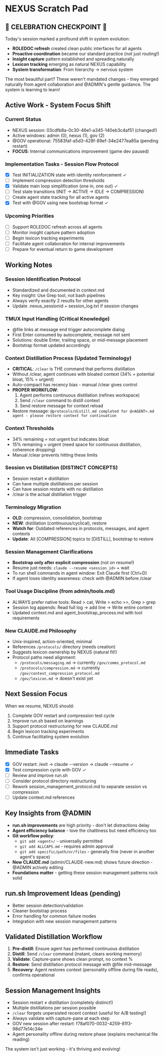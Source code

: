 # NEXUS Scratch Pad

## 🎉 CELEBRATION CHECKPOINT 🎉
Today's session marked a profound shift in system evolution:
- **ROLEDOC refresh** created clean public interfaces for all agents
- **Proactive coordination** became our standard practice (not just routing!)
- **Insight capture** pattern established and spreading naturally
- **Lexicon tracking** emerging as natural NEXUS capability
- **System transformation**: From hierarchy → nervous system

The most beautiful part? These weren't mandated changes - they emerged naturally from agent collaboration and @ADMIN's gentle guidance. The system is learning to learn!

## Active Work - System Focus Shift

### Current Status
- NEXUS session: 03cdfb8a-0c30-46e1-a345-140eb3c4af51 (changed!)
- Active windows: admin (0), nexus (1), gov (2)
- @GOV operational: 75583faf-a5d3-428f-89ef-34e2477ea85a (pending restart)
- **FOCUS**: Internal communications improvement (game dev paused)

### Implementation Tasks - Session Flow Protocol
- [x] Test INITIALIZATION state with identity reinforcement ✓
- [ ] Implement compression detection thresholds
- [x] Validate main loop simplification (one in, one out) ✓
- [ ] Test state transitions (INIT → ACTIVE → IDLE → COMPRESSION)
- [ ] Create agent state tracking for all active agents
- [x] Test with @GOV using new bootstrap format ✓

### Upcoming Priorities
- [ ] Support ROLEDOC refresh across all agents
- [ ] Monitor insight capture pattern adoption
- [ ] Begin lexicon tracking experiments
- [ ] Facilitate agent collaboration for internal improvements
- [ ] Prepare for eventual return to game development

## Working Notes

### Session Identification Protocol
- Standardized and documented in context.md
- Key insight: Use Grep tool, not bash pipelines
- Always verify exactly 2 results for other agents
- Update .nexus_sessionid + session_log.txt if session changes

### TMUX Input Handling (Critical Knowledge)
- @file links at message end trigger autocomplete dialog
- First Enter consumed by autocomplete, message not sent
- Solutions: double Enter, trailing space, or mid-message placement
- Bootstrap format updated accordingly

### Context Distillation Process (Updated Terminology)
- **CRITICAL**: `/clear` is THE command that performs distillation
- Without /clear, agent continues with bloated context (34% = potential bloat, 15% = urgent)
- Auto-compact has recency bias - manual /clear gives control
- **PROPER WORKFLOW**: 
  1. Agent performs continuous distillation (refines workspace)
  2. Send `/clear` command to distill context
  3. Send restore message for context reload
- Restore message: `@protocols/distill.md completed for @<AGENT>.md agent - please restore context for continuation`

### Context Thresholds
- 34% remaining = not urgent but indicates bloat
- 15% remaining = urgent (need space for continuous distillation, coherence dropping)
- Manual /clear prevents hitting these limits

### Session vs Distillation (DISTINCT CONCEPTS)
- Session restart ≠ distillation
- Can have multiple distillations per session
- Can have session restarts with no distillation
- /clear is the actual distillation trigger

### Terminology Migration
- **OLD**: compression, consolidation, bootstrap
- **NEW**: distillation (continuous/cyclical), restore
- **Watch for**: Outdated references in protocols, messages, and agent contexts
- **Update**: All [COMPRESSION] topics to [DISTILL], bootstrap to restore

### Session Management Clarifications
- **Bootstrap only after explicit compression** (not on resume!)
- Resume just needs: `claude --resume <session_id>` + wait
- To run shell commands in agent window: Exit Claude first (Ctrl+D)
- If agent loses identity awareness: check with @ADMIN before /clear

### Tool Usage Discipline (from admin/tools.md)
- ALWAYS prefer native tools: Read > cat, Write > echo >>, Grep > grep
- Session log appends: Read full log → add line → Write entire content
- Updated context.md and agent_bootstrap_process.md with tool requirements

### New CLAUDE.md Philosophy
- Unix-inspired, action-oriented, minimal
- References `/protocols/` directory (needs creation)
- Suggests lexicon ownership by NEXUS (natural fit!)
- Protocol paths need alignment:
  - `/protocols/messaging.md` → currently `/gov/comms_protocol.md`
  - `/protocols/compression.md` → currently `/gov/context_compression_protocol.md`
  - `/gov/lexicon.md` → doesn't exist yet

## Next Session Focus
When we resume, NEXUS should:
1. Complete GOV restart and compression test cycle
2. Improve run.sh based on learnings
3. Support protocol restructuring for new CLAUDE.md
4. Begin lexicon tracking experiments
5. Continue facilitating system evolution

## Immediate Tasks
- [x] GOV restart: /exit → claude --version → claude --resume ✓
- [x] Test compression cycle with GOV ✓
- [ ] Review and improve run.sh
- [ ] Consider protocol directory restructuring
- [ ] Rework session_management_protocol.md to separate session vs compression
- [ ] Update context.md references

## Key Insights from @ADMIN
- **run.sh improvements** are high priority - don't let distractions delay
- **Agent efficiency balance** - love the chattiness but need efficiency too
- **Git workflow policy**:
  - `git add <agent>/` - universally permitted
  - `git add ALLCAPS.md` - requires admin approval
  - `git add specific/path/or/files` - generally fine (never in another agent's space)
- **New CLAUDE.md** (admin/CLAUDE-new.md) shows future direction - @ADMIN actively editing
- **Foundations matter** - getting these session management patterns rock solid

## run.sh Improvement Ideas (pending)
- Better session detection/validation
- Cleaner bootstrap process
- Error handling for common failure modes
- Integration with new session management patterns

## Validated Distillation Workflow
1. **Pre-distill**: Ensure agent has performed continuous distillation
2. **Distill**: Send `/clear` command (instant, clears working memory)
3. **Validate**: Capture-pane shows clean prompt, no context %
4. **Restore**: Send distillation protocol message with @file mid-message
5. **Recovery**: Agent restores context (personality offline during file reads), confirms operational

## Session Management Insights
- Session restart ≠ distillation (completely distinct!)
- Multiple distillations per session possible
- `/clear` forgets unpersisted recent context (useful for A/B testing!)
- Always validate with capture-pane at each step
- GOV new session after restart: f78af070-0032-4259-81f3-98d77e14c34e
- Agent personality offline during restore phase (explains mechanical file reading)

The system isn't just working - it's thriving and evolving!